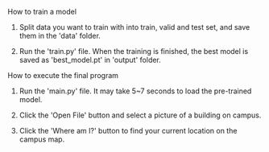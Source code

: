 How to train a model

1. Split data you want to train with into train, valid and test set, and save them in the 'data' folder.

2. Run the 'train.py' file. When the training is finished, the best model is saved as 'best_model.pt' in 'output' folder.


How to execute the final program

1. Run the 'main.py' file. It may take 5~7 seconds to load the pre-trained model.

2. Click the 'Open File' button and select a picture of a building on campus.

3. Click the 'Where am I?' button to find your current location on the campus map.
